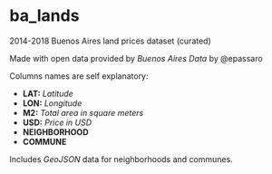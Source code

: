 # ba_lands
2014-2018 Buenos Aires land prices dataset (curated)

Made with open data provided by _Buenos Aires Data_ by @epassaro

Columns names are self explanatory:

- **LAT:** _Latitude_
- **LON:** _Longitude_
- **M2:** _Total area in square meters_
- **USD:** _Price in USD_
- **NEIGHBORHOOD**
- **COMMUNE**


Includes _GeoJSON_ data for neighborhoods and communes.
